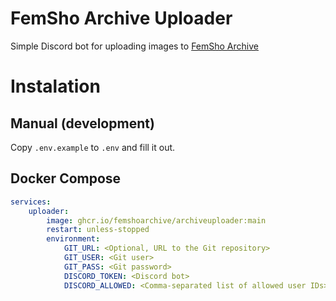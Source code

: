 # FemSho Archive Uploader
Simple Discord bot for uploading images to [FemSho Archive](https://femshoarchive.github.io)

# Instalation
## Manual (development)
Copy `.env.example` to `.env` and fill it out.

## Docker Compose
```yaml
services:
    uploader:
        image: ghcr.io/femshoarchive/archiveuploader:main
        restart: unless-stopped
        environment:
            GIT_URL: <Optional, URL to the Git repository>
            GIT_USER: <Git user>
            GIT_PASS: <Git password>
            DISCORD_TOKEN: <Discord bot>
            DISCORD_ALLOWED: <Comma-separated list of allowed user IDs>
```
